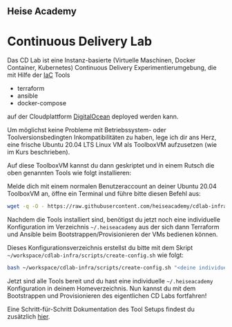 ## Heise Academy
# Continuous Delivery Lab

Das CD Lab ist eine Instanz-basierte (Virtuelle Maschinen, Docker Container, Kubernetes) Continuous Delivery Experimentierumgebung, die mit Hilfe der [IaC](https://en.wikipedia.org/wiki/Infrastructure_as_code) Tools

* terraform
* ansible
* docker-compose

auf der Cloudplattform [DigitalOcean](https://www.digitalocean.com/) deployed werden kann.

Um möglichst keine Probleme mit Betriebssystem- oder Toolversionsbedingten Inkompatibilitäten zu haben, lege ich dir ans Herz, eine frische Ubuntu 20.04 LTS Linux VM als ToolboxVM aufzusetzen (wie im Kurs beschrieben).

Auf diese ToolboxVM kannst du dann geskriptet und in einem Rutsch die oben genannten Tools wie folgt installieren:

Melde dich mit einem normalen Benutzeraccount an deiner Ubuntu 20.04 ToolboxVM an, öffne ein Terminal und führe bitte diesen Befehl aus:

```bash
wget -q -O - https://raw.githubusercontent.com/heiseacademy/cdlab-infra/main/toolboxvm/install.sh | bash
```

Nachdem die Tools installiert sind, benötigst du jetzt noch eine individuelle Konfiguration im Verzeichnis `~/.heiseacademy` aus der sich dann Terraform und Ansible beim Bootstrappen/Provisionieren der VMs bedienen können.

Dieses Konfigurationsverzeichnis erstellst du bitte mit dem Skript `~/workspace/cdlab-infra/scripts/create-config.sh` wie folgt:

```bash
bash ~/workspace/cdlab-infra/scripts/create-config.sh "<deine individuelle Basedomain>" "<dein DigitalOcean Api Key>"
```

Jetzt sind alle Tools bereit und du hast eine individuelle `~/.heiseacademy` Konfiguration in deinem Homeverzeichnis. Nun kannst du mit dem Bootstrappen und Provisionieren des eigentlichen CD Labs fortfahren!

Eine Schritt-für-Schritt Dokumentation des Tool Setups findest du zusätzlich [hier](https://github.com/heiseacademy/cdlab-infra/tree/main/toolboxvm).
